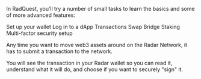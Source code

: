 In RadQuest, you’ll try a number of small tasks to learn the basics and some of more advanced features:

Set up your wallet
Log in to a dApp
Transactions
Swap
Bridge
Staking
Multi-factor security setup

Any time you want to move web3 assets around on the Radar Network, it has to submit a transaction to the network.

You will see the transaction in your Radar wallet so you can read it, understand what it will do, and choose if you want to securely "sign" it.
